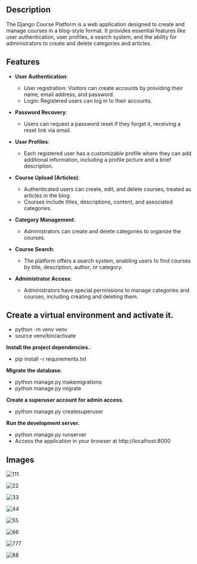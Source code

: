 ## Description

The Django Course Platform is a web application designed to create and manage courses in a blog-style format. It provides essential features like user authentication, user profiles, a search system, and the ability for administrators to create and delete categories and articles.

## Features

- **User Authentication**:
   - User registration: Visitors can create accounts by providing their name, email address, and password.
   - Login: Registered users can log in to their accounts.

- **Password Recovery**:
   - Users can request a password reset if they forget it, receiving a reset link via email.

- **User Profiles**:
   - Each registered user has a customizable profile where they can add additional information, including a profile picture and a brief description.

- **Course Upload (Articles)**:
   - Authenticated users can create, edit, and delete courses, treated as articles in the blog.
   - Courses include titles, descriptions, content, and associated categories.

- **Category Management**:
   - Administrators can create and delete categories to organize the courses.

- **Course Search**:
   - The platform offers a search system, enabling users to find courses by title, description, author, or category.

- **Administrator Access**:
   - Administrators have special permissions to manage categories and courses, including creating and deleting them.



## Create a virtual environment and activate it.

 - python -m venv venv
 - source venv/bin/activate

**Install the project dependencies.**:
 - pip install -r requirements.txt


**Migrate the database.**
 - python manage.py makemigrations
 - python manage.py migrate


**Create a superuser account for admin access.**
 - python manage.py createsuperuser


**Run the development server.**
 - python manage.py runserver
 - Access the application in your browser at http://localhost:8000

## Images

![111](https://github.com/py-rod/Django-Blog-Project/assets/103091079/af135c50-29d5-4af5-b3f0-33086683cc7e)

![22](https://github.com/py-rod/Django-Blog-Project/assets/103091079/25bf60d8-c315-40c3-a27d-0400518b9fae)

![33](https://github.com/py-rod/Django-Blog-Project/assets/103091079/c256b941-22c3-4e61-b90a-4989a7b37fce)

![44](https://github.com/py-rod/Django-Blog-Project/assets/103091079/cb88f901-5048-4839-b653-88f127f016ee)

![55](https://github.com/py-rod/Django-Blog-Project/assets/103091079/b396a606-f000-4128-b98b-13ca3a8096db)

![66](https://github.com/py-rod/Django-Blog-Project/assets/103091079/02e22722-f1e1-4203-b954-7c76548bc628)

![777](https://github.com/py-rod/Django-Blog-Project/assets/103091079/94fa5693-7afb-4701-bf4d-66dfd5ed081a)

![88](https://github.com/py-rod/Django-Blog-Project/assets/103091079/975c6a14-5fdc-4f85-8c7d-963722068d6d)







